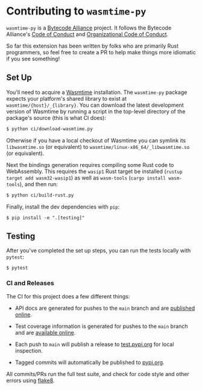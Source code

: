 # Contributing to `wasmtime-py`

`wasmtime-py` is a [Bytecode Alliance] project. It follows the Bytecode
Alliance's [Code of Conduct] and [Organizational Code of Conduct].

So far this extension has been written by folks who are primarily Rust
programmers, so feel free to create a PR to help make things more idiomatic if
you see something!

## Set Up

You'll need to acquire a [Wasmtime] installation. The `wasmtime-py` package
expects your platform's shared library to exist at `wasmtime/{host}/_{library}`.
You can download the latest development version of Wasmtime by running a script
in the top-level directory of the package's source (this is what CI does):

[wasmtime]: https://wasmtime.dev/

```sh
$ python ci/download-wasmtime.py
```

Otherwise if you have a local checkout of Wasmtime you can symlink its
`libwasmtime.so` (or equivalent) to `wasmtime/linux-x86_64/_libwasmtime.so` (or
equivalent).

Next the bindings generation requires compiling some Rust code to WebAssembly.
This requires the `wasip1` Rust target be installed (`rustup target add wasm32-wasip1`)
as well as `wasm-tools` (`cargo install wasm-tools`), and then run:

```sh
$ python ci/build-rust.py
```

Finally, install the dev dependencies with `pip`:

```
$ pip install -e ".[testing]"
```

## Testing

After you've completed the set up steps, you can run the tests locally with
`pytest`:

```
$ pytest
```

### CI and Releases

The CI for this project does a few different things:

* API docs are generated for pushes to the `main` branch and are [published
  online][apidoc].

* Test coverage information is generated for pushes to the `main` branch and are
  [available online](https://bytecodealliance.github.io/wasmtime-py/coverage/).

* Each push to `main` will publish a release to
  [test.pypi.org](https://test.pypi.org/project/wasmtime/) for local inspection.

* Tagged commits will automatically be published to
  [pypi.org](https://pypi.org/project/wasmtime/).

All commits/PRs run the full test suite, and check for code style
and other errors using [flake8](https://flake8.pycqa.org/).

[Bytecode Alliance]: https://bytecodealliance.org/
[Code of Conduct]: https://github.com/bytecodealliance/wasmtime/blob/main/CODE_OF_CONDUCT.md
[Organizational Code of Conduct]: https://github.com/bytecodealliance/wasmtime/blob/main/ORG_CODE_OF_CONDUCT.md
[Wasmtime]: https://github.com/bytecodealliance/wasmtime
[apidoc]: https://bytecodealliance.github.io/wasmtime-py/
